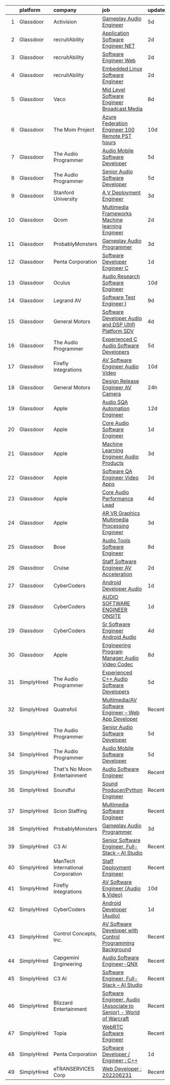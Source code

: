 

|    | platform    | company                           | job                                                                                                                                                                                                                                                                                                                                                                                                                                                                                                                                                                                                                                                                                                                                                                                                                                                                                                                                                                                                                                                                                                                                                                                                                                                                                                                                                                 | update_time   | location           |
|---:|:------------|:----------------------------------|:--------------------------------------------------------------------------------------------------------------------------------------------------------------------------------------------------------------------------------------------------------------------------------------------------------------------------------------------------------------------------------------------------------------------------------------------------------------------------------------------------------------------------------------------------------------------------------------------------------------------------------------------------------------------------------------------------------------------------------------------------------------------------------------------------------------------------------------------------------------------------------------------------------------------------------------------------------------------------------------------------------------------------------------------------------------------------------------------------------------------------------------------------------------------------------------------------------------------------------------------------------------------------------------------------------------------------------------------------------------------|:--------------|:-------------------|
|  1 | Glassdoor   | Activision                        | [Gameplay Audio Engineer](https://www.glassdoor.com/partner/jobListing.htm?pos=126&ao=1136043&s=58&guid=000001825304833f943eca02a5c1ae75&src=GD_JOB_AD&t=SR&vt=w&cs=1_a7f1af23&cb=1659250181249&jobListingId=1008028741708&jrtk=3-0-1g99g90r8kf1p801-1g99g90rmi3bo800-4933dff44d5a629c-)                                                                                                                                                                                                                                                                                                                                                                                                                                                                                                                                                                                                                                                                                                                                                                                                                                                                                                                                                                                                                                                                            | 5d            | Woodland Hills, CA |
|  2 | Glassdoor   | recruitAbility                    | [Application Software Engineer  NET](https://www.glassdoor.com/partner/jobListing.htm?pos=108&ao=1110586&s=58&guid=000001825304833f943eca02a5c1ae75&src=GD_JOB_AD&t=SR&vt=w&ea=1&cs=1_6e533608&cb=1659250181245&jobListingId=1008035747397&cpc=F4EED0218A761C36&jrtk=3-0-1g99g90r8kf1p801-1g99g90rmi3bo800-8f2b5ee787b1f404--6NYlbfkN0CGG9KWCDlpnNsyBDyIiP_Q0811kl3MMa1wmNp0I1WtkTaTZU1gJWaiKEGe9oYuZ3BjLho1ZxMLiSuT-pfVb8xWPom-eSoxVGr5DJ0rtkQEl18qN8YFoaSPeNGrjRsySfRsvDSF1CDdI_mL0xWACBuIr4_cCDZ59YC2ih46r8wiAv5yfVQSxyaOdmEiKE3KUygoJFCmARo8OQHUJMG2GOt5bBNZMkTGwVNJqgpIhnHidAUxIXbYvR-IME6WardRAczqH7aO79Qfg3PKSOO7L9oDPuswDLJoy3j6lsYmkJJsDb6E4uC35pUPLVQ1mlg7PEfdI_78AZU1oOeS08t4ZPNt3zfflv6-2ltjkfV9CvwxUuQlX2_bcU38mZPhDxLwD2JOaQbXwQQACKQxEbyFSN_EUblQLP6sTZLB5WGHEbkVihz9GwvoAudYEP8rMVAfgycHiQAgrRd4J5vSTnK0Tp1EHYhxlOTVvPV6VA7XA67PrrOGYgdETza8DXd1-MLack8%3D)                                                                                                                                                                                                                                                                                                                                                                                                                                                                                         | 2d            | Anaheim, CA        |
|  3 | Glassdoor   | recruitAbility                    | [Software Engineer  Web](https://www.glassdoor.com/partner/jobListing.htm?pos=109&ao=1110586&s=58&guid=000001825304833f943eca02a5c1ae75&src=GD_JOB_AD&t=SR&vt=w&ea=1&cs=1_29ea0499&cb=1659250181245&jobListingId=1008035747400&cpc=FB7E4A1762AE5BEC&jrtk=3-0-1g99g90r8kf1p801-1g99g90rmi3bo800-d832986876ab2981--6NYlbfkN0CGG9KWCDlpnNsyBDyIiP_Q0811kl3MMa1wmNp0I1WtkTaTZU1gJWaiKEGe9oYuZ3BjLho1ZxMLia6KVzl2O9ZygYvsGEcuMnSaYBXUNJUHRWg2M-zH6gtJi7bc9ui5sIt2ldrg64g94iYn535LnDpFAqg9uyoBT4cUsB7UiK3ZJJgvlCgoOPOCOEEXdVkox41Z6jL_NWNxeierndtuQyOHtRb6Ybphoz1PFqCiMJggJlPsOwG2SNoRwjwtbf2XsI7KAVBjTQBDedHbiLq38sYNKec7EC7uG7B2QUf9F_eDMid5IwCRnUSsivcuMKaVE-CMRAP-0nfq-9Yp-zqmOTXJ4zVPUeXyyTP0Kn20Aq3gZ5_kykHRXplKEwbhcI_9XUJSscCD7-dGa1C8j4Xz9teA77qadVSL6HR7Yc63tkfdoLft-ro128_y3Pbms4XywTCknbht9usA-UMxKm6b4-MLMwBU4y9bp6u4XG45rt_jj4PGskS-5GtvDV08SBGewc0%3D)                                                                                                                                                                                                                                                                                                                                                                                                                                                                                                     | 2d            | Anaheim, CA        |
|  4 | Glassdoor   | recruitAbility                    | [Embedded Linux Software Engineer](https://www.glassdoor.com/partner/jobListing.htm?pos=110&ao=1110586&s=58&guid=000001825304833f943eca02a5c1ae75&src=GD_JOB_AD&t=SR&vt=w&ea=1&cs=1_5ac62526&cb=1659250181246&jobListingId=1008035747401&cpc=FB7E4A1762AE5BEC&jrtk=3-0-1g99g90r8kf1p801-1g99g90rmi3bo800-293ee16ce5c4f492--6NYlbfkN0CGG9KWCDlpnNsyBDyIiP_Q0811kl3MMa1wmNp0I1WtkTaTZU1gJWaiKEGe9oYuZ3BjLho1ZxMLiRI4bM-rWIzCpFTfvkYYhrwmEwgZ5J0WcathVyqkw5uFCq97W0yKFR8p-t4p5axcOZRg06F3uXWiHCtynwDh1M3RJGwgbfL1c_Kcm9x4Ao1iMutRN9DxDHr2FhfM-3blgmx0LchCxzEVxSvBDUp8qM35piXgqjDi8RLdKAmLYHwL3FPUDojEd6U9p9ULzanz28TcGlR_GZxrVIattBmaWFuMo4uEz2Tyb8_uJljYRP5aGRz0JmGtnVAhrTTrTnFTblAhT14JQag0D17VikonVIG26RHvkElWWaDKD7pX8WodHKOSYfD-FDsCwQrwuBQpHfKt9ce8W_y8AF9A4sD8AIqm-x5vKwYijbxxEvRK0JptAC8TVDxAZs8EfVt0rcogeLpQFaO75xTUnA1loLPpT6urSzKrYstcW63X0NNUohsKbUzhnBSa0Oo%3D)                                                                                                                                                                                                                                                                                                                                                                                                                                                                                           | 2d            | Anaheim, CA        |
|  5 | Glassdoor   | Vaco                              | [Mid Level Software Engineer   Broadcast Media](https://www.glassdoor.com/partner/jobListing.htm?pos=112&ao=1110586&s=58&guid=000001825304833f943eca02a5c1ae75&src=GD_JOB_AD&t=SR&vt=w&ea=1&cs=1_a709c0cb&cb=1659250181248&jobListingId=1008023491914&cpc=654405A9B1E0A9F5&jrtk=3-0-1g99g90r8kf1p801-1g99g90rmi3bo800-2c1164aedf14680d--6NYlbfkN0D_sybMACCpf9B-677oK5j6rPldVB6BlrVvFjO_o-GJZbzuF-qh4PxErFUqfUsv_6uq3yj-33fVAxdJpDEnhEj4Go-dQXG2i_nhdrozdxOLclYIRSSSNJiq9UBc2R3iAXgSLoloWxVkJR526trhTG__PWL5HPc0h23cLdACsLcDpz6wkqU4u1lorsS3YI19Q1E2HEk-9laMPcBp9B6vGkDkns3DQQN_HcSMowxIPps876Hm8v55a3VfXF1nx-iTc5ztTzZCphU3LJtXGqV85w8yN6S43BiPthQcZfnt1y18Ob_2R1zRil12iTsAQZYj7WTHLxzu_-4dCSFkioGtgra7Xl212QEhc4zZ-yaAV5-bShgntvBfKULkXRGGvxHmSxavhzSh-6m9KneyfcpgIDlS1Aeq9wj7EckbBXfys5BiVMehvwEfJAgbQqmr4DqVq_AqcXq-Q0cDbb6xuSTltMoxx9Qd2w3sJ6uJnhR5Xne_r_k3pH_rWGKU2q4w_A6lgT16dggn2TSSlKgW3ZF1x_pvIb2s3c3hTjw%3D)                                                                                                                                                                                                                                                                                                                                                                                                                                              | 8d            | Raleigh, NC        |
|  6 | Glassdoor   | The Mom Project                   | [Azure Federation Engineer  100  Remote  PST hours ](https://www.glassdoor.com/partner/jobListing.htm?pos=105&ao=1110586&s=58&guid=000001825304833f943eca02a5c1ae75&src=GD_JOB_AD&t=SR&vt=w&cs=1_f83d1fa1&cb=1659250181245&jobListingId=1008018551550&cpc=FA84DF7EA1EC2398&jrtk=3-0-1g99g90r8kf1p801-1g99g90rmi3bo800-dc1b835558c53ab4--6NYlbfkN0BDp_epf89aHDQhKpPegNJQ_ldQpEFZQsM9OcONMGxWx6pU56EKHF58QjVdAUvn2gWVmvAd_inPnavJ0bVsH-kOUhtfeaiiWnfEkkNGQnNDedJUM2yoGCcoy_fT76vHmBA4pusH6HeHidQSpJPEvFPERgE8T-oEVjc-JVNiEzXXG7cjIqstu1zSW9ZQfbZw4qbOSdnivUQgbNlXHm3rrBeMQW1DEALn3cGh5lE8OWG2W5jLXIvl8ZiUn2rqJxV3T4iAbrXnkN0L1WP6DSKBWja-ka0H0qt7cXvpnhCscBK_P0jZKmhzqTAvcxpzAw12NVvmyu4iApskd-esYk850HPC-ZEc1vjG7ftQuY6Pxp9rRlIG_BJvAp_REmmreeWNZVzQKQJIBnlAyXu0c9V3pSyNaNUeiogviXAhZ01fIfjANoAWS4dB0s6TDPIpezdNJH4paDzCTijlPiTWEfZwU5UBn2NtccvzDUcFqgf2LCcYiVfSOqNLR_CPMszlGQwrcd-a1fwiSJKBGQrDfQvc2-nhfYdvyFyIEPaXty-N2V1-XhLS9Sfj7CIwmSRs0jhhy9Y%3D)                                                                                                                                                                                                                                                                                                                                                                                                              | 10d           | Remote             |
|  7 | Glassdoor   | The Audio Programmer              | [Audio Mobile Software Developer](https://www.glassdoor.com/partner/jobListing.htm?pos=113&ao=1136043&s=58&guid=000001825304833f943eca02a5c1ae75&src=GD_JOB_AD&t=SR&vt=w&ea=1&cs=1_7b1a4636&cb=1659250181247&jobListingId=1008027500128&jrtk=3-0-1g99g90r8kf1p801-1g99g90rmi3bo800-5577c34fff10c438-)                                                                                                                                                                                                                                                                                                                                                                                                                                                                                                                                                                                                                                                                                                                                                                                                                                                                                                                                                                                                                                                               | 5d            | Remote             |
|  8 | Glassdoor   | The Audio Programmer              | [Senior Audio Software Developer](https://www.glassdoor.com/partner/jobListing.htm?pos=116&ao=1136043&s=58&guid=000001825304833f943eca02a5c1ae75&src=GD_JOB_AD&t=SR&vt=w&ea=1&cs=1_051ec70e&cb=1659250181248&jobListingId=1008027500120&jrtk=3-0-1g99g90r8kf1p801-1g99g90rmi3bo800-4c17e4b0c9098094-)                                                                                                                                                                                                                                                                                                                                                                                                                                                                                                                                                                                                                                                                                                                                                                                                                                                                                                                                                                                                                                                               | 5d            | Remote             |
|  9 | Glassdoor   | Stanford University               | [A V Deployment Engineer](https://www.glassdoor.com/partner/jobListing.htm?pos=122&ao=1136043&s=58&guid=000001825304833f943eca02a5c1ae75&src=GD_JOB_AD&t=SR&vt=w&cs=1_fa34b6d9&cb=1659250181248&jobListingId=1008033533067&jrtk=3-0-1g99g90r8kf1p801-1g99g90rmi3bo800-d5909d11ea1ebe5c-)                                                                                                                                                                                                                                                                                                                                                                                                                                                                                                                                                                                                                                                                                                                                                                                                                                                                                                                                                                                                                                                                            | 3d            | Stanford, CA       |
| 10 | Glassdoor   | Qcom                              | [Multimedia Frameworks   Machine learning Engineer](https://www.glassdoor.com/partner/jobListing.htm?pos=123&ao=1136043&s=58&guid=000001825304833f943eca02a5c1ae75&src=GD_JOB_AD&t=SR&vt=w&cs=1_55994bd8&cb=1659250181249&jobListingId=1008036936094&jrtk=3-0-1g99g90r8kf1p801-1g99g90rmi3bo800-139959b0956e6886-)                                                                                                                                                                                                                                                                                                                                                                                                                                                                                                                                                                                                                                                                                                                                                                                                                                                                                                                                                                                                                                                  | 2d            | San Diego, CA      |
| 11 | Glassdoor   | ProbablyMonsters                  | [Gameplay Audio Programmer](https://www.glassdoor.com/partner/jobListing.htm?pos=115&ao=1136043&s=58&guid=000001825304833f943eca02a5c1ae75&src=GD_JOB_AD&t=SR&vt=w&cs=1_f2e59112&cb=1659250181248&jobListingId=1008033886214&jrtk=3-0-1g99g90r8kf1p801-1g99g90rmi3bo800-d9820e05f0459027-)                                                                                                                                                                                                                                                                                                                                                                                                                                                                                                                                                                                                                                                                                                                                                                                                                                                                                                                                                                                                                                                                          | 3d            | Bellevue, WA       |
| 12 | Glassdoor   | Penta Corporation                 | [Software Developer   Engineer   C  ](https://www.glassdoor.com/partner/jobListing.htm?pos=114&ao=1136043&s=58&guid=000001825304833f943eca02a5c1ae75&src=GD_JOB_AD&t=SR&vt=w&ea=1&cs=1_305ecb15&cb=1659250181247&jobListingId=1008037831208&jrtk=3-0-1g99g90r8kf1p801-1g99g90rmi3bo800-d73255a299afaf29-)                                                                                                                                                                                                                                                                                                                                                                                                                                                                                                                                                                                                                                                                                                                                                                                                                                                                                                                                                                                                                                                           | 1d            | New Orleans, LA    |
| 13 | Glassdoor   | Oculus                            | [Audio Research Software Engineer](https://www.glassdoor.com/partner/jobListing.htm?pos=127&ao=1136043&s=58&guid=000001825304833f943eca02a5c1ae75&src=GD_JOB_AD&t=SR&vt=w&cs=1_6bb56b88&cb=1659250181249&jobListingId=1008017393220&jrtk=3-0-1g99g90r8kf1p801-1g99g90rmi3bo800-6725b1efade4b900-)                                                                                                                                                                                                                                                                                                                                                                                                                                                                                                                                                                                                                                                                                                                                                                                                                                                                                                                                                                                                                                                                   | 10d           | Seattle, WA        |
| 14 | Glassdoor   | Legrand AV                        | [Software Test Engineer I](https://www.glassdoor.com/partner/jobListing.htm?pos=129&ao=1136043&s=58&guid=000001825304833f943eca02a5c1ae75&src=GD_JOB_AD&t=SR&vt=w&cs=1_470a81f7&cb=1659250181249&jobListingId=1008020063938&jrtk=3-0-1g99g90r8kf1p801-1g99g90rmi3bo800-0d8343df0ec0aa3a-)                                                                                                                                                                                                                                                                                                                                                                                                                                                                                                                                                                                                                                                                                                                                                                                                                                                                                                                                                                                                                                                                           | 9d            | United States      |
| 15 | Glassdoor   | General Motors                    | [Software Developer   Audio and DSP  Ultifi Platform    SDV](https://www.glassdoor.com/partner/jobListing.htm?pos=119&ao=1136043&s=58&guid=000001825304833f943eca02a5c1ae75&src=GD_JOB_AD&t=SR&vt=w&cs=1_43026817&cb=1659250181248&jobListingId=1008031180178&jrtk=3-0-1g99g90r8kf1p801-1g99g90rmi3bo800-8595829da8f1ae67-)                                                                                                                                                                                                                                                                                                                                                                                                                                                                                                                                                                                                                                                                                                                                                                                                                                                                                                                                                                                                                                         | 4d            | Warren, MI         |
| 16 | Glassdoor   | The Audio Programmer              | [Experienced C   Audio Software Developers](https://www.glassdoor.com/partner/jobListing.htm?pos=121&ao=1136043&s=58&guid=000001825304833f943eca02a5c1ae75&src=GD_JOB_AD&t=SR&vt=w&ea=1&cs=1_9bfe7dba&cb=1659250181248&jobListingId=1008027500119&jrtk=3-0-1g99g90r8kf1p801-1g99g90rmi3bo800-f58156a279a0d5ec-)                                                                                                                                                                                                                                                                                                                                                                                                                                                                                                                                                                                                                                                                                                                                                                                                                                                                                                                                                                                                                                                     | 5d            | Remote             |
| 17 | Glassdoor   | Firefly Integrations              | [AV Software Engineer  Audio   Video ](https://www.glassdoor.com/partner/jobListing.htm?pos=101&ao=1110586&s=58&guid=000001825304833f943eca02a5c1ae75&src=GD_JOB_AD&t=SR&vt=w&ea=1&cs=1_2831b07c&cb=1659250181244&jobListingId=1008016810687&cpc=9BAD89CD83072753&jrtk=3-0-1g99g90r8kf1p801-1g99g90rmi3bo800-ede825354504ebea--6NYlbfkN0CJTHzbIAHSyXxiHmYK_TnQchCbzo3OrK2GLYjXk8bP1_eUBT7URC43d18oEHegYHL6LbXjiln6EQQhTRWsdOCMxpTXOOIJd-ft-zYjyaBTKfiqz6OafoxtmKDMYFh1B38HLHoVwoYXE1SZXhsSytJsWu0ZE3lBwF7-k3HlclxlX7e6qCLCO6Frt7NfenvtFhDOUvbppjsM_tCrl7d5GwPNTUV6Eb-24Zia1SEClTwnU-ulH2vqSKnN2mo6EWsiDWT_yIF9SKdN2wI2H6j8ruAdPfXREV5EsOpyErO9os5ertwUNE899615hWnA4YHj9LrZPDk22zhZvRoGBmDT0aNmWX9rDfjf4WN5-1NB751kXSsEncz116edSUKL_zuiHiRZCNebIPuYCIqFrpdif_Ics1s1-cBHDhAstn6AOke0vPh-wBOh-ruED7wKNk3KnDHDXgfLX8HE64gGTkdUIIBWG-VYL0i_jYyVsF8xbZ4Di--qvzZ2OPA72BEXOZ6uYIY_7wHLorQkm9FJMkxj-Lob)                                                                                                                                                                                                                                                                                                                                                                                                                                                                     | 10d           | Middlebury, IN     |
| 18 | Glassdoor   | General Motors                    | [Design Release Engineer   AV Camera](https://www.glassdoor.com/partner/jobListing.htm?pos=117&ao=1136043&s=58&guid=000001825304833f943eca02a5c1ae75&src=GD_JOB_AD&t=SR&vt=w&cs=1_176c6255&cb=1659250181248&jobListingId=1008039947399&jrtk=3-0-1g99g90r8kf1p801-1g99g90rmi3bo800-f99347a47637c377-)                                                                                                                                                                                                                                                                                                                                                                                                                                                                                                                                                                                                                                                                                                                                                                                                                                                                                                                                                                                                                                                                | 24h           | Warren, MI         |
| 19 | Glassdoor   | Apple                             | [Audio SQA Automation Engineer](https://www.glassdoor.com/partner/jobListing.htm?pos=130&ao=1136043&s=58&guid=000001825304833f943eca02a5c1ae75&src=GD_JOB_AD&t=SR&vt=w&cs=1_9497ece1&cb=1659250181249&jobListingId=1008011764317&jrtk=3-0-1g99g90r8kf1p801-1g99g90rmi3bo800-a0630f947329ed7a-)                                                                                                                                                                                                                                                                                                                                                                                                                                                                                                                                                                                                                                                                                                                                                                                                                                                                                                                                                                                                                                                                      | 12d           | Cupertino, CA      |
| 20 | Glassdoor   | Apple                             | [Core Audio Software Engineer](https://www.glassdoor.com/partner/jobListing.htm?pos=102&ao=1110586&s=58&guid=000001825304833f943eca02a5c1ae75&src=GD_JOB_AD&t=SR&vt=w&cs=1_38f0c437&cb=1659250181244&jobListingId=1008037474064&cpc=F41FEAB56D215062&jrtk=3-0-1g99g90r8kf1p801-1g99g90rmi3bo800-fc681dfc82c9c49e--6NYlbfkN0BvKrLyj5gPmtZO9T8euul8TCxuuKNOtzRJOomxnwSEodTz2Bc-sPZlC5mDe-NOaJhowMPiq_AlqI6CVysiVSntqNOhwJ2jCgfg4X4NH55gD3QuJw2dXtgF_FloSSaykJKG2m92lIQdELOQd3tQY5ZyHFJqBDTQD72gytyrubtY_lrxDHkHTokikYCYXi0fkX7FwXrrPfdKlq9Dw_zRi5qkvprb_QTk0mYdx0cSo5oX51fY8H57vYTPsHPERzeZla2sAQihBOp049HwA9yMEN1rx3zTuvafd3wI5VtVFGlyxLF6QuJKJ9NwizKNLJGyDckLirzU5Rktp7JT4QsNfSzBIm0n8fKjGeBzeYuHU3Fr2vJ5PP1mnZTDkOetZuQsbgODIdlcVRITFu_PKbRF6DkKkSd8ba8VuiBacvdbq9yw8KT8dtawSWxOFh6NdAX-VUjuHGEimz_aGnAV0xLgybD023uni1ABV96AVLlQ8vq7EMJxbnp6GUdcyW4R0c7F4WkQnvtOkzQdLIAANruprbQusmVu7ykhYCk-O38iyfX8pXZCC5Av4-s2Sd1Vx1bwHO9QZBslnNLGpwyMDTbHmvDVltz9Af-F7eoQz9_KcKFahHRDqE3fkHvAwTXL6x4Eov-R42DubDmqZ1UXjOq3fD0vv_ndHQawI4MgHSOYZz6YCnkI1LmlTtlp3nxfwCM3CKnsWNU_wIOAqLKL6Noh4VmySANIp0LF_XS5Ms6oUdcf0bnYDefcCQtpwwg8l8DQQgDwkOkO3NLJiIo9ksUeaJL2ZObk16Paf9o20WvT1GJ2-UubvnuKcmmYaWWYF5VAsubQ_mOjD7x2M_bznIOygq5Jh59qo4nrhMZDlfK0la7Odojn3yZmKU9BRTAZhBvTA4lSEiDhkLkuPowToN0SHH0QxU4lpCC8KrvQismiCAbfCsEEfCoFrsKhvHvqNCMFmdcXkFpLTB_HEA%3D%3D)                      | 1d            | San Diego, CA      |
| 21 | Glassdoor   | Apple                             | [Machine Learning Engineer  Audio Products](https://www.glassdoor.com/partner/jobListing.htm?pos=103&ao=1110586&s=58&guid=000001825304833f943eca02a5c1ae75&src=GD_JOB_AD&t=SR&vt=w&cs=1_752f34d7&cb=1659250181244&jobListingId=1008032497230&cpc=C4A69CCDBB3B9599&jrtk=3-0-1g99g90r8kf1p801-1g99g90rmi3bo800-2233220038d1d842--6NYlbfkN0BvKrLyj5gPmtZO9T8euul8TCxuuKNOtzRJOomxnwSEodTz2Bc-sPZl8WPllYOnI2jMOUC5unZTn1X2Ml_o7yeoma_00Ty-rqNS7fUgPCpb3cL61x2yRpuG-9qblstdrin2xKRXHsl_ACE1WmxcruYDX0jrMBDGKb_N8QaO8-ChzBx-inqhX48NFUuAlWN0qAipe9CsugMRBqKQVPZlMJ-Y95YGwMXpo9VJvoTa_wx0qzN3Rdmigi7ga-JYWCzP6bpTx1tfPI6Xjv50PDEqQBoQSO-XXfrTq_ok0Wt9UeonWPQxWqYARB1XLrwx8APSNmucJQCiYNcwXLFeY_a4ZozUSM3AiuiJuibcbgJCdu1_fJqv7fQljGs0fz4LpDe0e1e1GG_qrI_f3xHrET3CZEumkFLmqAY40Dgq4SsHzggj0vI01KnzrG9UNASBYvIGKTOxi44MZEHbQYOYZ_xbX7p-rA4TrQatCng_rl2GvEe0cfCca9p23rqxeESwGIPpbP2irrb3GmQI6UOCtfv5SM1vUjXss89wwQizmYn0QDREhPS4T_0wFqEkJJb1Je8_6rQCrBJF2yPTjKQedyxSFv13nBsaZNxzN4BTHOoz9TGiVlPvWfPYr5liFRRGm644Qc7RoeaATG0laHYnpndZQPfBB35iRvGu8aiQfgLQDuVrdTUN7CltdW_RJ20KibyArcHrsGJuNeOzSdEzxanQXY83tvD608h_Kt7WzPYkB-XQ_BadsLviMJHU5Zk1iYJPBZbA8ObYwMGhQjJ97NGJFAUH8yCvDON-1DFW9iUE2FQkiQ7w0j0PZs4i2dYVRDDFAKF7wzSoz_GW7gf7fBipvxGVrUCT06oRF23WIzOqf55ExDElSep4GKNp8JxvhMiGZJI-Rv2Jfj_e4cT4h3AWrQPNg6wVlfm2gUNbturAmqCWOnpXTtbcXWuvMuEWHlauaxvLpB6k5k50I6gAGuTuhLzT)     | 3d            | San Diego, CA      |
| 22 | Glassdoor   | Apple                             | [Software QA Engineer   Video Apps](https://www.glassdoor.com/partner/jobListing.htm?pos=125&ao=1136043&s=58&guid=000001825304833f943eca02a5c1ae75&src=GD_JOB_AD&t=SR&vt=w&cs=1_c774d489&cb=1659250181249&jobListingId=1008036903126&jrtk=3-0-1g99g90r8kf1p801-1g99g90rmi3bo800-8f50143e1a01752c-)                                                                                                                                                                                                                                                                                                                                                                                                                                                                                                                                                                                                                                                                                                                                                                                                                                                                                                                                                                                                                                                                  | 2d            | Cupertino, CA      |
| 23 | Glassdoor   | Apple                             | [Core Audio Performance Lead](https://www.glassdoor.com/partner/jobListing.htm?pos=124&ao=1136043&s=58&guid=000001825304833f943eca02a5c1ae75&src=GD_JOB_AD&t=SR&vt=w&cs=1_5d8c35aa&cb=1659250181249&jobListingId=1008030184964&jrtk=3-0-1g99g90r8kf1p801-1g99g90rmi3bo800-79efdde921990352-)                                                                                                                                                                                                                                                                                                                                                                                                                                                                                                                                                                                                                                                                                                                                                                                                                                                                                                                                                                                                                                                                        | 4d            | Cupertino, CA      |
| 24 | Glassdoor   | Apple                             | [AR VR Graphics Multimedia Processing Engineer](https://www.glassdoor.com/partner/jobListing.htm?pos=104&ao=1110586&s=58&guid=000001825304833f943eca02a5c1ae75&src=GD_JOB_AD&t=SR&vt=w&cs=1_f01e40ab&cb=1659250181245&jobListingId=1008032497095&cpc=8795CF9063CD573D&jrtk=3-0-1g99g90r8kf1p801-1g99g90rmi3bo800-ee63d9d4ac343a86--6NYlbfkN0BvKrLyj5gPmtZO9T8euul8TCxuuKNOtzRJOomxnwSEodTz2Bc-sPZl1dBMH13w-jOVIUJfB68hBLvZttX4OgzN4diY_Pom-07bSo4ZOVvIj0x2-smqJW-iq5ZWzBMAhPEo-16R9qIlsnFkY-mDXvuFzravF9z86nK7pfjDKOpDQLd05b7FkK1xWmEFeuFZubHYyOzIEQHUUjaZlSO-8tLUux14erV8LxcPuYYmG_MCE7xFP78A4lrdUpSpa1zFOIalbAWmUZ4zy4oKA2ZlK1mW9RY9hp_2AmLJzP4JwcU1rN7Z6JDBELRX2QiHOmEHrFypg_gwCjPD-HyfGh70ZdIlWZqX8KPfe9XoRHb1tXDp4rw2HWRZcolMQm-fqRGrsRcOqgRexHhmclqGh0NNNCX-eZhuXH-Ffv6BoQMsNiabRuGqkTERzK4L7QqXH1l9PB9wRDo9mEy4IuS9wY_IEi0pfhBwETE308GL_DwHPd-88ERGuPCvNoB5ELALU2JGE5f84nZQqDc1UoMKm78F_kaRK_JawFB2PtSTGt_HyvasgEEnHQau-nLOhuduTr1IvSgqi5Qm0taApF0xpXg7FCoXSTqZtbkILv_AVrAiAxY0HqHQ9prwW-N7SZdaLlUV98f0Y9mdtrw4MWHc9wZutPZnfn7T82s5RmtQP05yfJkX1QoHHu2DYVEt7kYyoXmqJoNQSMtO-_C_cNXASjEGAZYI4yPM3iXmrBSDvBwruUSE933z6CRlrMdEvxfe1rB0YplbkJNp2Y6wqgctHkCnnAfMgqVRVYqV-E19yV5pLaTkxoCx3wKlownk07s-Xo0wuS26J3BobpHqWRRxiM2BH3pcU5e1bR4Wg3GFrD9DiBQqf1-wrdr9yKClb1e_Hrw8grKDsJ_xjDFHcZKMfDqSNpbi5FNFSAQP_W3nxfSR9LlUo6YDJiHpwwnz9kSXUk6rotv2ykF10-S3LBcSc_zrffyz) | 3d            | Seattle, WA        |
| 25 | Glassdoor   | Bose                              | [Audio Tools Software Engineer](https://www.glassdoor.com/partner/jobListing.htm?pos=128&ao=1136043&s=58&guid=000001825304833f943eca02a5c1ae75&src=GD_JOB_AD&t=SR&vt=w&cs=1_224feb79&cb=1659250181249&jobListingId=1008023325838&jrtk=3-0-1g99g90r8kf1p801-1g99g90rmi3bo800-28a8ee5c65f161ae-)                                                                                                                                                                                                                                                                                                                                                                                                                                                                                                                                                                                                                                                                                                                                                                                                                                                                                                                                                                                                                                                                      | 8d            | Remote             |
| 26 | Glassdoor   | Cruise                            | [Staff Software Engineer  AV Acceleration](https://www.glassdoor.com/partner/jobListing.htm?pos=118&ao=1136043&s=58&guid=000001825304833f943eca02a5c1ae75&src=GD_JOB_AD&t=SR&vt=w&cs=1_a6b7bb57&cb=1659250181248&jobListingId=1008035804297&jrtk=3-0-1g99g90r8kf1p801-1g99g90rmi3bo800-ddb73b5c5bfec7c3-)                                                                                                                                                                                                                                                                                                                                                                                                                                                                                                                                                                                                                                                                                                                                                                                                                                                                                                                                                                                                                                                           | 2d            | Austin, TX         |
| 27 | Glassdoor   | CyberCoders                       | [Android Developer  Audio ](https://www.glassdoor.com/partner/jobListing.htm?pos=106&ao=1110586&s=58&guid=000001825304833f943eca02a5c1ae75&src=GD_JOB_AD&t=SR&vt=w&ea=1&cs=1_d524813f&cb=1659250181245&jobListingId=1008037474154&cpc=AC285F3A3ECA6BB0&jrtk=3-0-1g99g90r8kf1p801-1g99g90rmi3bo800-5becc8c5838f4dca--6NYlbfkN0CpFJQzrgRR8WqXWK1qKKEqALWJw739KlKqr2H-MSI4eoBlI4EFrmor2FYZMP3muM1fPlTw7TH7oZKwTg-GEr8xdM2p4SIqJ5OzkVVw0X2wtq8N3-NpqKbWtaxyLc8x13bdOoxSHt19Hmf9hgXjxKHPHtGcEEBiXtwmVYn8Q8K_kxYGEmF4nHZxhvKU3mbTvXcPJopP1hPNk-0QguspFVl7x-Mwd-cjomqb53DtSMu8xxltkv07DLyKSEfPrkkCJgJIkJ2YvgolMBbKn-VpOqIrYRDdh68iaJzY8TQUa0iuQv77dY0k14umbCCdZC2UFjdKTiTkRMEXvoa9zXfx7-2NdZ-Yo5eGzkyxPTCjoPxTyD8pG-822o3ED1Vc24ntGjJgWZmKy43E0IWyaY1gM06UCQCD1Q4MigsZd5nZDS2GhBDNr9FK1btiovRupQHnlEiFYHjFTi62eC6arQRNYSpVHx9By7t3WHKLRMqX8VEpP99BYiKt9ekKULCYRdKHLLN6vtSDP4xbapah92_s4BmHWaOZbcMWq9cLkgoYKaPoTQbqPFhhuPr7-NZoF8Q9y8HNeeT4a77EoZDiHtfP5Am4eMzRz7Lu9xxJyViXjE0zVvggjos1DF93AvqQImTE6Byf20lGYXGX_8VO2tiy6UTD8FaJa1aYQ3uR8D3OBzCcKIHOC4NC7ASu_uNy_gcedpxSVFOat_c_ON6Eg-z6cdqMOv06InIl7Y9vaOHjPNuYqMSKF9RdzPSjAlrwHVyGrahGoxQCYpnoQoOrhBg_0E9gue1fqUdiYPSL6u1AHtXcPEYeL2SD0suuVBmTas_VVOHJUfoaHEnW5No56Cpgna9hN9hctjUzb1kJ7ibJVvPxYrjSZGlOX3LsyeNHAEx4ujkOAi2sKqeaVpzM576bQYqJJwyOPQNO8Ycp8ueSo-7LDc_NN5NMzfmQUAy6A7oCg-Ll7Pdup1sd7ju93Qukh7u0)                | 1d            | Carlsbad, CA       |
| 28 | Glassdoor   | CyberCoders                       | [AUDIO SOFTWARE ENGINEER   ONSITE](https://www.glassdoor.com/partner/jobListing.htm?pos=107&ao=1110586&s=58&guid=000001825304833f943eca02a5c1ae75&src=GD_JOB_AD&t=SR&vt=w&ea=1&cs=1_307166b2&cb=1659250181245&jobListingId=1008038419314&cpc=654405A9B1E0A9F5&jrtk=3-0-1g99g90r8kf1p801-1g99g90rmi3bo800-f33fd6da9d120e76--6NYlbfkN0CpFJQzrgRR8WqXWK1qKKEqALWJw739KlKqr2H-MSI4eoBlI4EFrmor2FYZMP3muM3AyC5F4gtnZ2ADPTsYAE54IfWGQXwLjLVYkJSdAi_lNHT4wI-px9DPGh_WVrGzHMK_ER42oiC-rASm0WQvGjy1vAeAqBuNsOEsfEMFl8CAKiov4P6MmrMhpRzOjydB4tH-FX1ayGSD1onKKJj7negS5hR5vW05zIzfj-fj1QekNmc9__ET2EpmbgAjdiTIrt1Iuv2cP7_o33tINHXlQ1_g2LaV6wnn4bxWPdRvSzzFGE4CatYRSNbq4iy0AcaNdbRkyBELW066YX2m_Yj3MwQ8mKPUUI6BaIWK8KA25ntKFvRiNl50k3hr_vYJhFD5X7vgDXTcctTVlrLFQbNv3kXQVQUUj6-9f429ffMripYxnSTKmUdfmecakf1PKFnUnPwKTpnCaGdxBAcKINxucfE1Y2BKgosz5jK0mcHoBK9UMeKnO6RoefbxI0kMwgRdZK4hrn34AiFjnJnukEbs44RVHQs3GqL2R4Q6YYqug1q0Ot-jYIoq00M16GTEglvIWjhiARixFz7jjMOD8GVPOpu_n2WvwHrbq99sFFeaT6YpyrDQi9TCWEGzZMpG3XQNh2xmXIOy-47mPSxVjWmG_jbgVPVX10rp8-2rfWuOQ_CvrwxMYme0VDREl_EguakPdcdM2t3ynCwviNPDZjHogD5s33VdtQwcRURcSDs3rrB-dJGRPkYhzxjzwkiNxcl5ihXlJBdpSEN2uDLZUVgtzfZces_LN4CWbY9pmWQzWzw8EbZ1YTgcRMktkIFxz4A893v585m6oFAYVAarSuAC-z2NQAOFgC0Kg9kAprO7OiCVRBYPDuj4wghbfwbU8iajHgHwnTZfGelvduP_Id9jpM9S0Qx_UtVz4XcNLl8jRnThCIt2JC_FT59FKhNEeLzP0MrK4q_j170wrna1qsAPRvKV)         | 1d            | San Jose, CA       |
| 29 | Glassdoor   | CyberCoders                       | [Sr  Software Engineer   Android Audio](https://www.glassdoor.com/partner/jobListing.htm?pos=111&ao=1110586&s=58&guid=000001825304833f943eca02a5c1ae75&src=GD_JOB_AD&t=SR&vt=w&ea=1&cs=1_15c99325&cb=1659250181247&jobListingId=1008031372206&cpc=F41FEAB56D215062&jrtk=3-0-1g99g90r8kf1p801-1g99g90rmi3bo800-7b1f09c30120f7d1--6NYlbfkN0CpFJQzrgRR8WqXWK1qKKEqALWJw739KlKqr2H-MSI4eoBlI4EFrmor2FYZMP3muM007RrdafLUGIHsKgXhtU7HscedX8ggTr98qVTlx9jzy59BRba50st65duFyB0ZVhsvMJKCkCful77D3E7j0xL3bKUm4I_wx-m2UQ6tDQ6D4p-EdjJbOe6HgdDGZYd4QPLewehSOmqHXZGNKZFtrkyqNTmp5c8UgC6_vv5vnKSaxKp2tSc8KtoS1sWvjwGLC6KCQKnRNXpMLX1rwjdzf3-_xzTF9I8iWW6w2GeE8f764oSFifOGUexcRnSn17nhm5p2Q-ICOUWkXrtOhudoeDAYdxfWe-krabeUGXH97FecZ3uI62fubBSDekTfFu1qXbZukMw_w5EwLpGl2zir1VPsD6-nC-skfdh_1yILN9Ro-Bpwc7-HNjFQz7dHvYjOy9tJm_h8Sc9UkOTE-cu1fPXWkZC6EppIJYJhk474KMeMhSaepqI4sF1IaIrVNqN1m7jR_GpN7-_2M81DldxWs0ZOOHtFXm9rWEB1E8XqiKRtBdY5Z1ppvOjjh-9mfqMLzEXlcVppnBUS2IFC_CWYy8EV6x2ae-dwIdkau4oYVxaBHKagaX6942ggWwgss0w6ESaFBFVsJE52GcIOsnUEjKC9tzBGCFdI50EARMD-DBMqElHO6M7WMcP98rDGVlFk8Dhmd-9mJShpk6faAeNsDvgqK4nuOws8qJemiPDCHc1aN7KAXluE9hZTtL1rZs8hHlNmkKeD6ixPLjAOgu48EGUCw2s7Nn_gIhWBdecndGHlH_ESCd93Zb4c_ekPB47V2QLWD2Z6U7f2CtFHmISl1nRAyT64rcRPPUDkuaGypQrQ-Y2LRrJh7CP1eDTQr3iwGWdn8ebZCiL51Ddcx90M-vJ6_8tf5qpcD-7i2dGWc6s_blbQ_iaGn2gzkjOtPtB-A7XIBRL3BNl1cmDJao0bk3A7)    | 4d            | Encinitas, CA      |
| 30 | Glassdoor   | Apple                             | [Engineering Program Manager   Audio  Video  Codec](https://www.glassdoor.com/partner/jobListing.htm?pos=120&ao=1136043&s=58&guid=000001825304833f943eca02a5c1ae75&src=GD_JOB_AD&t=SR&vt=w&cs=1_e397d017&cb=1659250181248&jobListingId=1008022537177&jrtk=3-0-1g99g90r8kf1p801-1g99g90rmi3bo800-a845cbba03b57aae-)                                                                                                                                                                                                                                                                                                                                                                                                                                                                                                                                                                                                                                                                                                                                                                                                                                                                                                                                                                                                                                                  | 8d            | Austin, TX         |
| 31 | SimplyHired | The Audio Programmer              | [Experienced C++ Audio Software Developers](https://www.simplyhired.com/job/3jPd5i9nZtrdjWNGqZOkX_3DCgsnpJEGrhEl8rtvmNMz1mHSN1n3KQ?q=sound+developer)                                                                                                                                                                                                                                                                                                                                                                                                                                                                                                                                                                                                                                                                                                                                                                                                                                                                                                                                                                                                                                                                                                                                                                                                               | 5d            | Remote             |
| 32 | SimplyHired | Quatrefoil                        | [Multimedia/AV Software Engineer – Web App Developer](https://www.simplyhired.com/job/kmffIjRbPeD74AbRDggJ9fz06TNY3wzOBVpiWXKy8jmO6XntRvdKow?q=sound+developer)                                                                                                                                                                                                                                                                                                                                                                                                                                                                                                                                                                                                                                                                                                                                                                                                                                                                                                                                                                                                                                                                                                                                                                                                     | Recently      | Laurel, MD         |
| 33 | SimplyHired | The Audio Programmer              | [Senior Audio Software Developer](https://www.simplyhired.com/job/exyB35Y3JbWaLgS5ouHwIL8GVYSflLlTaI2QH0spRVoVBh71HK8oTw?q=sound+developer)                                                                                                                                                                                                                                                                                                                                                                                                                                                                                                                                                                                                                                                                                                                                                                                                                                                                                                                                                                                                                                                                                                                                                                                                                         | 5d            | Remote             |
| 34 | SimplyHired | The Audio Programmer              | [Audio Mobile Software Developer](https://www.simplyhired.com/job/g01XCdn0uuUhLcyBkC14WCiXuaomiCOFZrOdIrL51hgKCnbCsKsFAQ?q=sound+developer)                                                                                                                                                                                                                                                                                                                                                                                                                                                                                                                                                                                                                                                                                                                                                                                                                                                                                                                                                                                                                                                                                                                                                                                                                         | 5d            | Remote             |
| 35 | SimplyHired | That's No Moon Entertainment      | [Audio Software Engineer](https://www.simplyhired.com/job/PeHcY4nu4_AAV4ySAye_gbuB1HVyHY1ueTMtae_8GhH791BRHgMABQ?q=sound+developer)                                                                                                                                                                                                                                                                                                                                                                                                                                                                                                                                                                                                                                                                                                                                                                                                                                                                                                                                                                                                                                                                                                                                                                                                                                 | Recently      | Los Angeles, CA    |
| 36 | SimplyHired | Soundful                          | [Sound Producer/Python Engineer](https://www.simplyhired.com/job/fKwTfqRWVzhZJJT6yoybTUB5_pL76wxlddnu6kqy2_naoU7JVaHVBQ?q=sound+developer)                                                                                                                                                                                                                                                                                                                                                                                                                                                                                                                                                                                                                                                                                                                                                                                                                                                                                                                                                                                                                                                                                                                                                                                                                          | Recently      | Remote             |
| 37 | SimplyHired | Scion Staffing                    | [Multimedia Software Engineer](https://www.simplyhired.com/job/CajOUMujgtpyeOEnZ1l608jhRnCmLFOer186UNhOb-yITfJ1nk2NEQ?q=sound+developer)                                                                                                                                                                                                                                                                                                                                                                                                                                                                                                                                                                                                                                                                                                                                                                                                                                                                                                                                                                                                                                                                                                                                                                                                                            | Recently      | Redmond, WA        |
| 38 | SimplyHired | ProbablyMonsters                  | [Gameplay Audio Programmer](https://www.simplyhired.com/job/Uo4ctGuJkQ1bJgQbd2u0RaEzJOcHhne6u7vVQlKwae7M-PyGP3PW-g?q=sound+developer)                                                                                                                                                                                                                                                                                                                                                                                                                                                                                                                                                                                                                                                                                                                                                                                                                                                                                                                                                                                                                                                                                                                                                                                                                               | 3d            | Bellevue, WA       |
| 39 | SimplyHired | C3 AI                             | [Senior Software Engineer, Full-Stack – AI Studio](https://www.simplyhired.com/job/FzukuoEGq5ILur6RoOsvU9-taFzQsRJOBOHTyHgX5x2Cf4uZuyvANA?q=sound+developer)                                                                                                                                                                                                                                                                                                                                                                                                                                                                                                                                                                                                                                                                                                                                                                                                                                                                                                                                                                                                                                                                                                                                                                                                        | Recently      | Redwood City, CA   |
| 40 | SimplyHired | ManTech International Corporation | [Staff Deployment Engineer](https://www.simplyhired.com/job/yPDQ9_tPGp_8aufyeI2VJy4oOgwa1eZMATiJXNsYgtEmMWFMC5VaPQ?q=sound+developer)                                                                                                                                                                                                                                                                                                                                                                                                                                                                                                                                                                                                                                                                                                                                                                                                                                                                                                                                                                                                                                                                                                                                                                                                                               | Recently      | Patuxent River, MD |
| 41 | SimplyHired | Firefly Integrations              | [AV Software Engineer (Audio & Video)](https://www.simplyhired.com/job/H21sGvOcfz9_B2NPPZzRFe3MlXiiyOeETTTJKoxPpVDVydl3IWmP_Q?q=sound+developer)                                                                                                                                                                                                                                                                                                                                                                                                                                                                                                                                                                                                                                                                                                                                                                                                                                                                                                                                                                                                                                                                                                                                                                                                                    | 10d           | Middlebury, IN     |
| 42 | SimplyHired | CyberCoders                       | [Android Developer (Audio)](https://www.simplyhired.com/job/7j83S7tv-heS2kVuf5W1Mfk-_aP4PBxrOq7p_kRt63RGENKH_ZIn8Q?q=sound+developer)                                                                                                                                                                                                                                                                                                                                                                                                                                                                                                                                                                                                                                                                                                                                                                                                                                                                                                                                                                                                                                                                                                                                                                                                                               | 1d            | Carlsbad, CA       |
| 43 | SimplyHired | Control Concepts, Inc.            | [AV Software Developer with Control Programming Background](https://www.simplyhired.com/job/zf3YnnJDNiC6b0ESIfX1wb6GR5YzneQS6hftmUv4-Y_toUSDhN2jMQ?q=sound+developer)                                                                                                                                                                                                                                                                                                                                                                                                                                                                                                                                                                                                                                                                                                                                                                                                                                                                                                                                                                                                                                                                                                                                                                                               | Recently      | Fairfield, NJ      |
| 44 | SimplyHired | Capgemini Engineering             | [Audio Software Engineer-QNX](https://www.simplyhired.com/job/PukCn5c0YkczLS9XEUe4tc5PCt4zU0TPuQdkBzKm3vRCDZIU_1rfkQ?q=sound+developer)                                                                                                                                                                                                                                                                                                                                                                                                                                                                                                                                                                                                                                                                                                                                                                                                                                                                                                                                                                                                                                                                                                                                                                                                                             | Recently      | Remote             |
| 45 | SimplyHired | C3 AI                             | [Software Engineer, Full-Stack – AI Studio](https://www.simplyhired.com/job/w7odw9CW6-rAmc3SKnqDraVx_S3e7H2b_nRzXhSlA9-otNeYfFDpSA?q=sound+developer)                                                                                                                                                                                                                                                                                                                                                                                                                                                                                                                                                                                                                                                                                                                                                                                                                                                                                                                                                                                                                                                                                                                                                                                                               | Recently      | Redwood City, CA   |
| 46 | SimplyHired | Blizzard Entertainment            | [Software Engineer, Audio (Associate to Senior) - World of Warcraft](https://www.simplyhired.com/job/odcnVPcL4QPACt7wzLJ3Ryp4adGbC-M3fWQGlTNGX7GyvAyEnceQ8w?q=sound+developer)                                                                                                                                                                                                                                                                                                                                                                                                                                                                                                                                                                                                                                                                                                                                                                                                                                                                                                                                                                                                                                                                                                                                                                                      | Recently      | Irvine, CA         |
| 47 | SimplyHired | Topia                             | [WebRTC Software Engineer](https://www.simplyhired.com/job/AUqwZt3325LWwKCv5q6LaQ2a-TSucHSYz9v4e7is2qjDF5-kbUFEmw?q=sound+developer)                                                                                                                                                                                                                                                                                                                                                                                                                                                                                                                                                                                                                                                                                                                                                                                                                                                                                                                                                                                                                                                                                                                                                                                                                                | Recently      | Remote             |
| 48 | SimplyHired | Penta Corporation                 | [Software Developer / Engineer : C++](https://www.simplyhired.com/job/7hPWs7ISz6TD9drMcTujlARTcuqqelxfo4H1vuXi61edl3jRamRR9Q?q=sound+developer)                                                                                                                                                                                                                                                                                                                                                                                                                                                                                                                                                                                                                                                                                                                                                                                                                                                                                                                                                                                                                                                                                                                                                                                                                     | 1d            | New Orleans, LA    |
| 49 | SimplyHired | eTRANSERVICES Corp                | [Web Developer : 202206231](https://www.simplyhired.com/job/JUeRNLg2fVrm3JVsaF6MpsEN21RsMKhbHj4OoiYktxJLwL50Sav-SA?q=sound+developer)                                                                                                                                                                                                                                                                                                                                                                                                                                                                                                                                                                                                                                                                                                                                                                                                                                                                                                                                                                                                                                                                                                                                                                                                                               | Recently      | Fredericksburg, VA |